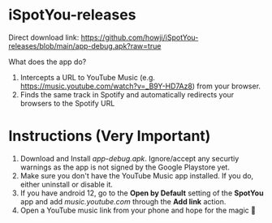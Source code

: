 # iSpotYou-releases

Direct download link: 
https://github.com/howji/iSpotYou-releases/blob/main/app-debug.apk?raw=true

What does the app do?
1. Intercepts a URL to YouTube Music (e.g. https://music.youtube.com/watch?v=_B9Y-HD7Az8) from your browser.
2. Finds the same track in Spotify and automatically redirects your browsers to the Spotify URL

# Instructions (Very Important)
1. Download and Install _app-debug.apk_. Ignore/accept any securtiy warnings as the app is not signed by the Google Playstore yet. 
2. Make sure you don't have the YouTube Music app installed. If you do, either uninstall or disable it. 
3. If you have android 12, go to the  **Open by Default** setting of the **SpotYou** app and add _music.youtube.com_ through the **Add link** action. 
4. Open a YouTube music link from your phone and hope for the magic 🤞
